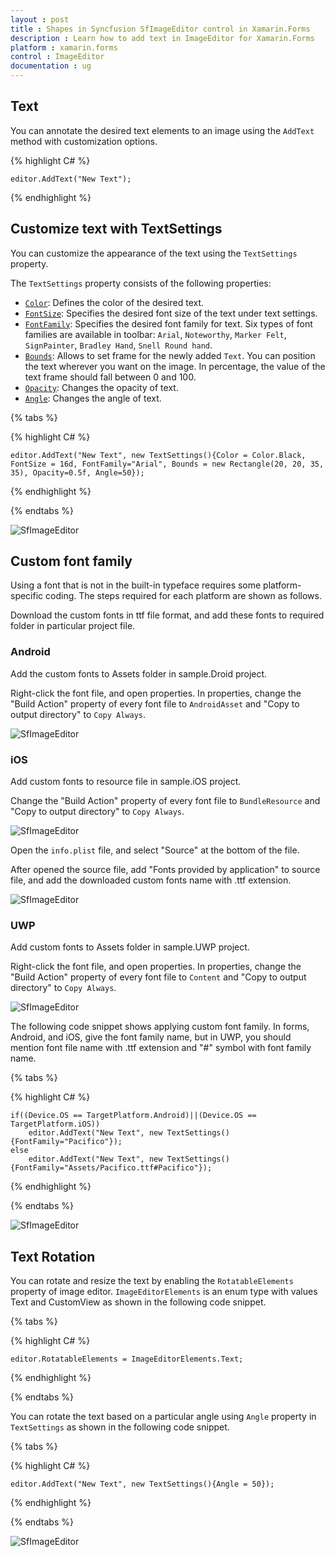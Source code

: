 ```yaml
---
layout : post
title : Shapes in Syncfusion SfImageEditor control in Xamarin.Forms
description : Learn how to add text in ImageEditor for Xamarin.Forms
platform : xamarin.forms
control : ImageEditor
documentation : ug
---
```


## Text

You can annotate the desired text elements to an image using the `AddText` method with customization options.

{% highlight C# %}

    editor.AddText("New Text");

{% endhighlight %}

## Customize text with TextSettings

You can customize the appearance of the text using the `TextSettings` property.

The `TextSettings` property consists of the following properties:

* [`Color`](https://help.syncfusion.com/cr/cref_files/xamarin/Syncfusion.SfImageEditor.XForms~Syncfusion.SfImageEditor.XForms.TextSettings~Color.html): Defines the color of the desired text.
* [`FontSize`](https://help.syncfusion.com/cr/cref_files/xamarin/Syncfusion.SfImageEditor.XForms~Syncfusion.SfImageEditor.XForms.TextSettings~FontSize.html): Specifies the desired font size of the text under text settings.
* [`FontFamily`](https://help.syncfusion.com/cr/cref_files/xamarin/Syncfusion.SfImageEditor.XForms~Syncfusion.SfImageEditor.XForms.TextSettings~FontFamily.html): Specifies the desired font family for text. Six types of font families are available in toolbar: `Arial`, `Noteworthy`, `Marker Felt`, `SignPainter`, `Bradley Hand`, `Snell Round hand`.
* [`Bounds`](https://help.syncfusion.com/cr/cref_files/xamarin/Syncfusion.SfImageEditor.XForms~Syncfusion.SfImageEditor.XForms.TextSettings~Bounds.html): Allows to set frame for the newly added `Text`. You can position the text wherever you want on the image. In percentage, the value of the text frame should fall between 0 and 100.
* [`Opacity`](https://help.syncfusion.com/cr/cref_files/xamarin/Syncfusion.SfImageEditor.XForms~Syncfusion.SfImageEditor.XForms.TextSettings~Opacity.html): Changes the opacity of text.
* [`Angle`](https://help.syncfusion.com/cr/cref_files/xamarin/Syncfusion.SfImageEditor.XForms~Syncfusion.SfImageEditor.XForms.TextSettings~Angle.html): Changes the angle of text.

{% tabs %}

{% highlight C# %}

    editor.AddText("New Text", new TextSettings(){Color = Color.Black, FontSize = 16d, FontFamily="Arial", Bounds = new Rectangle(20, 20, 35, 35), Opacity=0.5f, Angle=50});

{% endhighlight %}

{% endtabs %}

![SfImageEditor](ImageEditor_images/text.png)

## Custom font family

Using a font that is not in the built-in typeface requires some platform-specific coding. The steps required for each platform are shown as follows.

Download the custom fonts in ttf file format, and add these fonts to required folder in particular project file.

### Android

Add the custom fonts to Assets folder in sample.Droid project.

Right-click the font file, and open properties. In properties, change the "Build Action" property of every font file to `AndroidAsset` and "Copy to output directory" to `Copy Always`.
    
![SfImageEditor](ImageEditor_images/AndroidCustomFont.png)
    
### iOS

Add custom fonts to resource file in sample.iOS project.

Change the "Build Action" property of every font file to `BundleResource` and "Copy to output directory" to `Copy Always`.

![SfImageEditor](ImageEditor_images/iOSCustomFont1.png)
    
Open the `info.plist` file, and select "Source" at the bottom of the file.

After opened the source file, add "Fonts provided by application" to source file, and add the downloaded custom fonts name with .ttf extension.

![SfImageEditor](ImageEditor_images/iOSCustomFont2.png)

### UWP

Add custom fonts to Assets folder in sample.UWP project.

Right-click the font file, and open properties. In properties, change the  "Build Action" property of every font file to `Content` and "Copy to output directory" to `Copy Always`.
    
![SfImageEditor](ImageEditor_images/UWPCustomFont.png)

The following code snippet shows applying custom font family. In forms, Android, and iOS, give the font family name, but in UWP, you should mention font file name with .ttf extension and "#" symbol
with font family name.

{% tabs %}

{% highlight C# %}

    if((Device.OS == TargetPlatform.Android)||(Device.OS == TargetPlatform.iOS))
        editor.AddText("New Text", new TextSettings(){FontFamily="Pacifico"});
    else
        editor.AddText("New Text", new TextSettings(){FontFamily="Assets/Pacifico.ttf#Pacifico"});
{% endhighlight %}

{% endtabs %}

![SfImageEditor](ImageEditor_images/FontFamily.png)

## Text Rotation

You can rotate and resize the text by enabling the `RotatableElements` property of image editor. `ImageEditorElements` is an enum type with values Text and CustomView as shown in the following code snippet.

{% tabs %}

{% highlight C# %}

    editor.RotatableElements = ImageEditorElements.Text;   

{% endhighlight %}

{% endtabs %}

You can rotate the text based on a particular angle using `Angle` property in `TextSettings` as shown in the following code snippet. 

{% tabs %}

{% highlight C# %}

    editor.AddText("New Text", new TextSettings(){Angle = 50});    

{% endhighlight %}

{% endtabs %}

![SfImageEditor](ImageEditor_images/rotation.png)